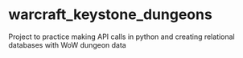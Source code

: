 # warcraft_keystone_dungeons
Project to practice making API calls in python and creating relational databases with WoW dungeon data
